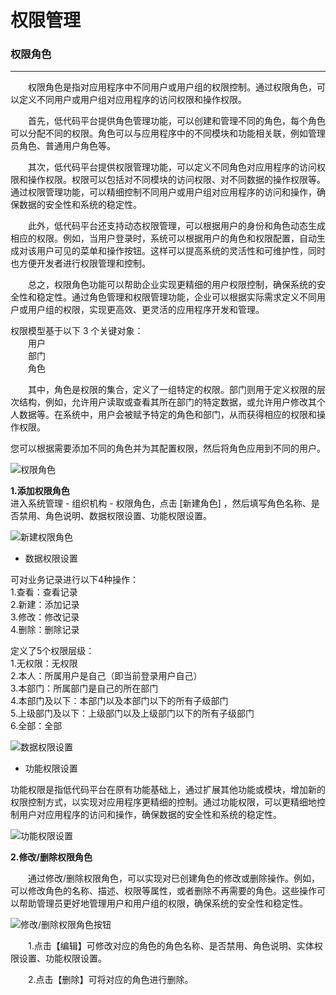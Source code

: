 # 权限管理
### 权限角色
---------------
&emsp;&emsp;权限角色是指对应用程序中不同用户或用户组的权限控制。通过权限角色，可以定义不同用户或用户组对应用程序的访问权限和操作权限。

&emsp;&emsp;首先，低代码平台提供角色管理功能，可以创建和管理不同的角色，每个角色可以分配不同的权限。角色可以与应用程序中的不同模块和功能相关联，例如管理员角色、普通用户角色等。

&emsp;&emsp;其次，低代码平台提供权限管理功能，可以定义不同角色对应用程序的访问权限和操作权限。权限可以包括对不同模块的访问权限、对不同数据的操作权限等。通过权限管理功能，可以精细控制不同用户或用户组对应用程序的访问和操作，确保数据的安全性和系统的稳定性。

&emsp;&emsp;此外，低代码平台还支持动态权限管理，可以根据用户的身份和角色动态生成相应的权限。例如，当用户登录时，系统可以根据用户的角色和权限配置，自动生成对该用户可见的菜单和操作按钮。这样可以提高系统的灵活性和可维护性，同时也方便开发者进行权限管理和控制。

&emsp;&emsp;总之，权限角色功能可以帮助企业实现更精细的用户权限控制，确保系统的安全性和稳定性。通过角色管理和权限管理功能，企业可以根据实际需求定义不同用户或用户组的权限，实现更高效、更灵活的应用程序开发和管理。

权限模型基于以下 3 个关键对象：  
&emsp;&emsp;用户  
&emsp;&emsp;部门  
&emsp;&emsp;角色  

&emsp;&emsp;其中，角色是权限的集合，定义了一组特定的权限。部门则用于定义权限的层次结构，例如，允许用户读取或查看其所在部门的特定数据，或允许用户修改其个人数据等。在系统中，用户会被赋予特定的角色和部门，从而获得相应的权限和操作权限。

您可以根据需要添加不同的角色并为其配置权限，然后将角色应用到不同的用户。

![权限角色](https://mldocs.ks3-cn-beijing.ksyuncs.com/%E7%BB%84%E7%BB%87%E6%9E%B6%E6%9E%84/%E6%9D%83%E9%99%90%E8%A7%92%E8%89%B2.png)

**1.添加权限角色**  
进入系统管理 - 组织机构 - 权限角色，点击 [新建角色] ，然后填写角色名称、是否禁用、角色说明、数据权限设置、功能权限设置。

![新建权限角色](https://mldocs.ks3-cn-beijing.ksyuncs.com/%E6%9D%83%E9%99%90%E7%AE%A1%E7%90%86/%E6%B7%BB%E5%8A%A0%E6%9D%83%E9%99%90%E8%A7%92%E8%89%B2%EF%BC%88%E6%9D%83%E9%99%90%EF%BC%89.png)

* 数据权限设置

可对业务记录进行以下4种操作：  
1.查看：查看记录  
2.新建：添加记录  
3.修改：修改记录  
4.删除：删除记录

定义了5个权限层级：  
1.无权限：无权限  
2.本人：所属用户是自己（即当前登录用户自己）  
3.本部门：所属部门是自己的所在部门  
4.本部门及以下：本部门以及本部门以下的所有子级部门  
5.上级部门及以下：上级部门以及上级部门以下的所有子级部门  
6.全部：全部

![数据权限设置](https://mldocs.ks3-cn-beijing.ksyuncs.com/%E6%9D%83%E9%99%90%E7%AE%A1%E7%90%86/%E6%95%B0%E6%8D%AE%E6%9D%83%E9%99%90%E8%AE%BE%E7%BD%AE%EF%BC%88%E6%9D%83%E9%99%90%EF%BC%89.png)

* 功能权限设置

功能权限是指低代码平台在原有功能基础上，通过扩展其他功能或模块，增加新的权限控制方式，以实现对应用程序更精细的控制。通过功能权限，可以更精细地控制用户对应用程序的访问和操作，确保数据的安全性和系统的稳定性。

![功能权限设置](https://mldocs.ks3-cn-beijing.ksyuncs.com/%E6%9D%83%E9%99%90%E7%AE%A1%E7%90%86/%E5%8A%9F%E8%83%BD%E6%9D%83%E9%99%90%E8%AE%BE%E7%BD%AE%EF%BC%88%E6%9D%83%E9%99%90%EF%BC%89.png)

**2.修改/删除权限角色**  

&emsp;&emsp;通过修改/删除权限角色，可以实现对已创建角色的修改或删除操作。例如，可以修改角色的名称、描述、权限等属性，或者删除不再需要的角色。这些操作可以帮助管理员更好地管理用户和用户组的权限，确保系统的安全性和稳定性。

![修改/删除权限角色按钮](https://mldocs.ks3-cn-beijing.ksyuncs.com/%E6%9D%83%E9%99%90%E7%AE%A1%E7%90%86/%E4%BF%AE%E6%94%B9%E5%88%A0%E9%99%A4%E6%9D%83%E9%99%90%E8%A7%92%E8%89%B2%EF%BC%88%E6%9D%83%E9%99%90%EF%BC%89.png)

&emsp;&emsp;1.点击【编辑】可修改对应的角色的角色名称、是否禁用、角色说明、实体权限设置、功能权限设置。

&emsp;&emsp;2.点击【删除】可将对应的角色进行删除。